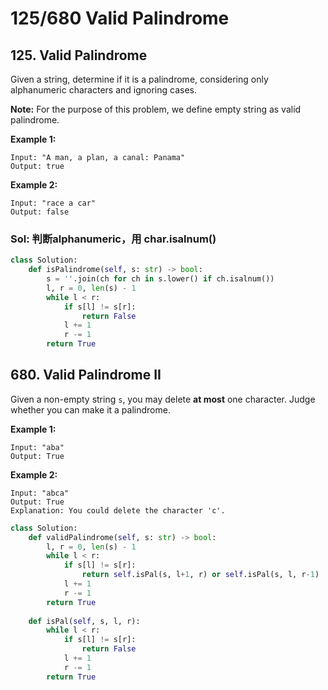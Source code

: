 # 125/680 Valid Palindrome

## 125. Valid Palindrome

Given a string, determine if it is a palindrome, considering only alphanumeric characters and ignoring cases.

**Note:** For the purpose of this problem, we define empty string as valid palindrome.

**Example 1:**

```text
Input: "A man, a plan, a canal: Panama"
Output: true
```

**Example 2:**

```text
Input: "race a car"
Output: false
```

### Sol: 判断alphanumeric，用 char.isalnum\(\)

```python
class Solution:
    def isPalindrome(self, s: str) -> bool:
        s = ''.join(ch for ch in s.lower() if ch.isalnum()) 
        l, r = 0, len(s) - 1
        while l < r:
            if s[l] != s[r]:
                return False
            l += 1
            r -= 1
        return True
```

## 680. Valid Palindrome II

Given a non-empty string `s`, you may delete **at most** one character. Judge whether you can make it a palindrome.

**Example 1:**  


```text
Input: "aba"
Output: True
```

**Example 2:**  


```text
Input: "abca"
Output: True
Explanation: You could delete the character 'c'.
```

```python
class Solution:
    def validPalindrome(self, s: str) -> bool:
        l, r = 0, len(s) - 1
        while l < r:
            if s[l] != s[r]:
                return self.isPal(s, l+1, r) or self.isPal(s, l, r-1)
            l += 1
            r -= 1
        return True
    
    def isPal(self, s, l, r):
        while l < r:
            if s[l] != s[r]:
                return False
            l += 1
            r -= 1
        return True
```

